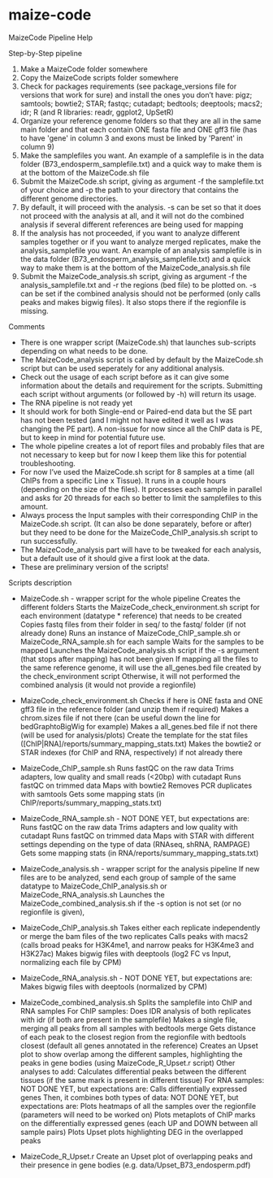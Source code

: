 # maize-code

MaizeCode Pipeline Help


Step-by-Step pipeline

1) Make a MaizeCode folder somewhere
2) Copy the MaizeCode scripts folder somewhere
3) Check for packages requirements (see package_versions file for versions that work for sure) and install the ones you don’t have:
pigz; samtools; bowtie2; STAR; fastqc; cutadapt; bedtools; deeptools; macs2; idr; R (and R libraries: readr, ggplot2, UpSetR)
4) Organize your reference genome folders so that they are all in the same main folder and that each contain ONE fasta file and ONE gff3 file (has to have 'gene' in column 3 and exons must be linked by 'Parent' in column 9)
5) Make the samplefiles you want. An example of a samplefile is in the data folder (B73_endosperm_samplefile.txt) and a quick way to make them is at the bottom of the MaizeCode.sh file
6) Submit the MaizeCode.sh script, giving as argument -f the samplefile.txt of your choice and -p the path to your directory that contains the different genome directories.
7) By default, it will proceed with the analysis. -s can be set so that it does not proceed with the analysis at all, and it will not do the combined analysis if several different references are being used for mapping
8) If the analysis has not proceeded, if you want to analyze different samples together or if you want to analyze merged replicates, make the analysis_samplefile you want. An example of an analysis samplefile is in the data folder (B73_endosperm_analysis_samplefile.txt) and a quick way to make them is at the bottom of the MaizeCode_analysis.sh file
9) Submit the MaizeCode_analysis.sh script, giving as argument -f the analysis_samplefile.txt and -r the regions (bed file) to be plotted on. -s can be set if the combined analysis should not be performed (only calls peaks and makes bigwig files). It also stops there if the regionfile is missing.


Comments

- There is one wrapper script (MaizeCode.sh) that launches sub-scripts depending on what needs to be done.
- The MaizeCode_analysis script is called by default by the MaizeCode.sh script but can be used seperately for any additional analysis.
- Check out the usage of each script before as it can give some information about the details and requirement for the scripts. Submitting each script without arguments (or followed by -h) will return its usage.
- The RNA pipeline is not ready yet
- It should work for both Single-end or Paired-end data but the SE part has not been tested (and I might not have edited it well as I was changing the PE part). A non-issue for now since all the ChIP data is PE, but to keep in mind for potential future use.
- The whole pipeline creates a lot of report files and probably files that are not necessary to keep but for now I keep them like this for potential troubleshooting.
- For now I’ve used the MaizeCode.sh script for 8 samples at a time (all ChIPs from a specific Line x Tissue). It runs in a couple hours (depending on the size of the files). It processes each sample in parallel and asks for 20 threads for each so better to limit the samplefiles to this amount.
- Always process the Input samples with their corresponding ChIP in the MaizeCode.sh script. (It can also be done separately, before or after) but they need to be done for the MaizeCode_ChIP_analysis.sh script to run successfully.
- The MaizeCode_analysis part will have to be tweaked for each analysis, but a default use of it should give a first look at the data.
- These are preliminary version of the scripts!


Scripts description

- MaizeCode.sh - wrapper script for the whole pipeline
Creates the different folders
Starts the MaizeCode_check_environment.sh script for each environment (datatype * reference) that needs to be created
Copies fastq files from their folder in seq/ to the fastq/ folder (if not already done)
Runs an instance of MaizeCode_ChIP_sample.sh or MaizeCode_RNA_sample.sh for each sample
Waits for the samples to be mapped
Launches the MaizeCode_analysis.sh script if the -s argument (that stops after mapping) has not been given
If mapping all the files to the same reference genome, it will use the all_genes.bed file created by the check_environment script
Otherwise, it will not performed the combined analysis (it would not provide a regionfile)

- MaizeCode_check_environment.sh
Checks if here is ONE fasta and ONE gff3 file in the reference folder (and unzip them if required)
Makes a chrom.sizes file if not there (can be useful down the line for bedGraphtoBigWig for example)
Makes a all_genes.bed file if not there (will be used for analysis/plots)
Create the template for the stat files ([ChIP|RNA]/reports/summary_mapping_stats.txt)
Makes the bowtie2 or STAR indexes (for ChIP and RNA, respectively) if not already there

- MaizeCode_ChIP_sample.sh
Runs fastQC on the raw data
Trims adapters, low quality and small reads (<20bp) with cutadapt
Runs fastQC on trimmed data
Maps with bowtie2
Removes PCR duplicates with samtools
Gets some mapping stats (in ChIP/reports/summary_mapping_stats.txt)

- MaizeCode_RNA_sample.sh - NOT DONE YET, but expectations are:
Runs fastQC on the raw data
Trims adapters and low quality with cutadapt
Runs fastQC on trimmed data
Maps with STAR with different settings depending on the type of data (RNAseq, shRNA, RAMPAGE)
Gets some mapping stats (in RNA/reports/summary_mapping_stats.txt)

- MaizeCode_analysis.sh - wrapper script for the analysis pipeline
If new files are to be analyzed, send each group of sample of the same datatype to MaizeCode_ChIP_analysis.sh or MaizeCode_RNA_analysis.sh
Launches the MaizeCode_combined_analysis.sh if the -s option is not set (or no regionfile is given), 

- MaizeCode_ChIP_analysis.sh
Takes either each replicate independently or merge the bam files of the two replicates
Calls peaks with macs2 (calls broad peaks for H3K4me1, and narrow peaks for H3K4me3 and H3K27ac)
Makes bigwig files with deeptools (log2 FC vs Input, normalizing each file by CPM) 

- MaizeCode_RNA_analysis.sh - NOT DONE YET, but expectations are:
Makes bigwig files with deeptools (normalized by CPM)

- MaizeCode_combined_analysis.sh
Splits the samplefile into ChIP and RNA samples
For ChIP samples:
Does IDR analysis of both replicates with idr (if both are present in the samplefile)
Makes a single file, merging all peaks from all samples with bedtools merge
Gets distance of each peak to the closest region from the regionfile with bedtools closest (default all genes annotated in the reference)
Creates an Upset plot to show overlap among the different samples, highlighting the peaks in gene bodies (using MaizeCode_R_Upset.r script)
Other analyses to add:
Calculates differential peaks between the different tissues (if the same mark is present in different tissue)
For RNA samples: NOT DONE YET, but expectations are:
Calls differentially expressed genes
Then, it combines both types of data: NOT DONE YET, but expectations are:
Plots heatmaps of all the samples over the regionfile (parameters will need to be worked on)
Plots metaplots of ChIP marks on the differentially expressed genes (each UP and DOWN between all sample pairs)
Plots Upset plots highlighting DEG in the overlapped peaks

- MaizeCode_R_Upset.r
Create an Upset plot of overlapping peaks and their presence in gene bodies (e.g. data/Upset_B73_endosperm.pdf)
